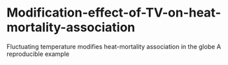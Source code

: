 # Modification-effect-of-TV-on-heat-mortality-association
Fluctuating temperature modifies heat-mortality association in the globe
A reproducible example
